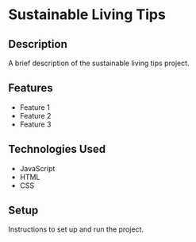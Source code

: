 # Sustainable Living Tips

## Description

A brief description of the sustainable living tips project.

## Features

- Feature 1
- Feature 2
- Feature 3

## Technologies Used

- JavaScript
- HTML
- CSS

## Setup

Instructions to set up and run the project.
